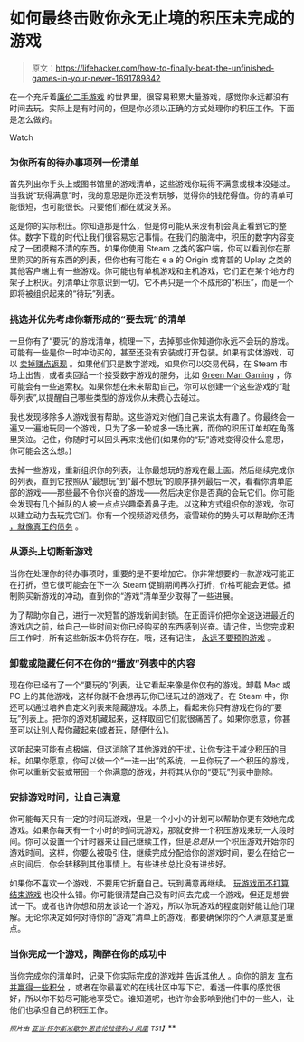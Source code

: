 # 如何最终击败你永无止境的积压未完成的游戏

> 原文：<https://lifehacker.com/how-to-finally-beat-the-unfinished-games-in-your-never-1691789842>

在一个充斥着[廉价二手游戏](http://lifehacker.com/five-best-places-to-buy-used-games-and-consoles-1637048086) 的世界里，很容易积累大量游戏，感觉你永远都没有时间去玩。实际上是有时间的，但是你必须以正确的方式处理你的积压工作。下面是怎么做的。

Watch

### 为你所有的待办事项列一份清单

首先列出你手头上或图书馆里的游戏清单，这些游戏你玩得不满意或根本没碰过。当我说“玩得满意”时，我的意思是你还没有玩够，觉得你的钱花得值。你的清单可能很短，也可能很长。只要他们都在就没关系。

这是你的实际积压。你知道那是什么，但是你可能从来没有机会真正看到它的整体。数字下载的时代让我们很容易忘记事情。在我们的脑海中，积压的数字内容变成了一团模糊不清的东西。如果你使用 Steam 之类的客户端，你可以看到你在那里购买的所有东西的列表，但你也有可能在 e a 的 Origin 或育碧的 Uplay 之类的其他客户端上有一些游戏。你可能也有单机游戏和主机游戏，它们正在某个地方的架子上积灰。列清单让你意识到一切。它不再只是一个不成形的“积压”，而是一个即将被组织起来的“待玩”列表。

### 挑选并优先考虑你新形成的“要去玩”的清单

一旦你有了“要玩”的游戏清单，梳理一下，去掉那些你知道你永远不会玩的游戏。可能有一些是你一时冲动买的，甚至还没有安装或打开包装。如果有实体游戏，可以 [卖掉赚点返现](https://lifehacker.com/the-best-places-to-trade-in-your-used-games-for-real-mo-5857391) 。如果他们只是数字游戏，如果你可以交易代码，在 Steam 市场上出售，或者卖回给一个接受数字游戏的服务，比如 [Green Man Gaming](http://www.greenmangaming.com/) ，你可能会有一些追索权。如果你想在未来帮助自己，你可以创建一个这些游戏的“耻辱列表”,以提醒自己哪些类型的游戏你从未费心去碰过。

我也发现移除多人游戏很有帮助。这些游戏对他们自己来说太有趣了。你最终会一遍又一遍地玩同一个游戏，只为了多一轮或多一场比赛，而你的积压订单却在角落里哭泣。记住，你随时可以回头再来找他们(如果你的“玩”游戏变得没什么意思，你可能会这么想。)

去掉一些游戏，重新组织你的列表，让你最想玩的游戏在最上面。然后继续完成你的列表，直到它按照从“最想玩”到“最不想玩”的顺序排列最后一次，看看你清单底部的游戏——那些最不令你兴奋的游戏——然后决定你是否真的会玩它们。你可能会发现有几个掉队的人被一点点兴趣牵着鼻子走。以这种方式组织你的游戏，你可以建立动力去玩完它们。你有一个视频游戏债务，滚雪球你的势头可以帮助你还清 [，就像真正的债务](http://lifehacker.com/how-to-pay-off-your-debt-using-the-stack-method-576070292) 。

### 从源头上切断新游戏

当你在处理你的待办事项时，重要的是不要增加它。你非常想要的一款游戏可能正在打折，但它很可能会在下一次 Steam 促销期间再次打折，价格可能会更低。抵制购买新游戏的冲动，直到你的“游戏”清单至少取得了一些进展。

为了帮助你自己，进行一次短暂的游戏新闻封锁。在正面评价把你全速送进最近的游戏店之前，给自己一些时间对你已经购买的东西感到兴奋。请记住，当您完成积压工作时，所有这些新版本仍将存在。哦，还有记住， [永远不要预购游戏](https://kotaku.com/stop-preordering-video-games-5909105) 。

### 卸载或隐藏任何不在你的“播放”列表中的内容

现在你已经有了一个“要玩的”列表，让它看起来像是你仅有的游戏。卸载 Mac 或 PC 上的其他游戏，这样你就不会想再玩你已经玩过的游戏了。在 Steam 中，你还可以通过培养自定义列表来隐藏游戏。本质上，看起来你只有游戏在你的“要玩”列表上。把你的游戏机藏起来，这样取回它们就很痛苦了。如果你愿意，你甚至可以让别人帮你藏起来(或者玩，随便什么)。

这听起来可能有点极端，但这消除了其他游戏的干扰，让你专注于减少积压的目标。如果你愿意，你可以做一个“一进一出”的系统，一旦你玩了一个积压的游戏，你可以重新安装或带回一个你满意的游戏，并将其从你的“要玩”列表中删除。

### 安排游戏时间，让自己满意

你可能每天只有一定的时间玩游戏，但是一个小小的计划可以帮助你更有效地完成游戏。如果你每天有一个小时的时间玩游戏，那就安排一个积压游戏来玩一大段时间。你可以设置一个计时器来让自己继续工作，但是*总是*从一个积压游戏开始你的游戏时间。这样，你要么被吸引住，继续完成分配给你的游戏时间，要么在给它一点时间后，你会转移到其他事情上。有些进步总比没有进步好。

如果你不喜欢一个游戏，不要用它折磨自己。玩到满意再继续。 [玩游戏而不打算结束游戏](https://kotaku.com/how-to-beat-400-games-in-4-5-years-1607296068) 也没什么错。你可能很清楚自己没有时间去完成一个游戏，但还是想尝试一下。或者也许你想和朋友谈论一个游戏，所以你玩游戏的程度刚好能让他们理解。无论你决定如何对待你的“游戏”清单上的游戏，都要确保你的个人满意度是重点。

### 当你完成一个游戏，陶醉在你的成功中

当你完成你的清单时，记录下你实际完成的游戏并 [告诉其他人](http://lifehacker.com/how-to-highlight-your-accomplishments-without-sounding-512785646) 。向你的朋友 [宣布并赢得一些积分](http://xkcd.com/606/) ，或者在你最喜欢的在线社区中写下它。看透一件事的感觉很好，所以你不妨尽可能地享受它。谁知道呢，也许你会影响到他们中的一些人，让他们也承担自己的积压工作。

<small>*照片由*</small> [<small>*亚当·怀尔斯*</small>](https://www.flickr.com/photos/the-travelling-bum/5262087254)<small></small>*[<small>*米歇尔·恩吉伦*</small>](https://www.flickr.com/photos/20179579@N00/2300547757)<small></small>*[<small>*拉德利·J 凤凰*</small>](https://www.flickr.com/photos/radjose/4460564381) <small>*T51】*</small>**